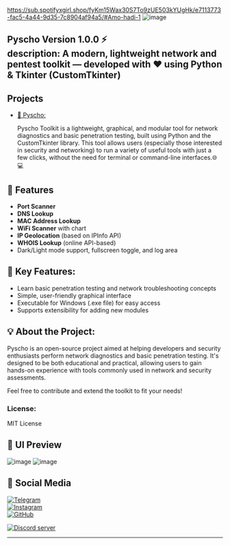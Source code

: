 https://sub.spotifyxgirl.shop/fyKm15Wax30S7To9zUE503kYUgHk/e7113773-fac5-4a44-9d35-7c8904af94a5/#Amo-hadi-1
  ![image](https://github.com/user-attachments/assets/d634f69f-647e-414b-ad9c-5de3cc47aeff)

Pyscho Version 1.0.0 ⚡<br>
description: A modern, lightweight network and pentest toolkit — developed with ❤️ using Python & Tkinter (CustomTkinter)
---
<h2>Projects</h2>
<ul>
  <li>
    <a href="https://i2xam1r.github.io/posts/pyscho/" target="_blank">
    📃 Pyscho: 
    </a>
    <p>Pyscho Toolkit is a lightweight, graphical, and modular tool for network diagnostics and basic penetration testing, built using Python and the CustomTkinter library. This tool allows users (especially those interested in security and networking) to run a variety of useful tools with just a few clicks, without the need for terminal or command-line interfaces.🌐💻</p>
  </li>
</ul>

## 🔧 Features
- **Port Scanner**
- **DNS Lookup**
- **MAC Address Lookup**
- **WiFi Scanner** with chart
- **IP Geolocation** (based on IPInfo API)
- **WHOIS Lookup** (online API-based)
- Dark/Light mode support, fullscreen toggle, and log area

## 🎯 Key Features:
- Learn basic penetration testing and network troubleshooting concepts
- Simple, user-friendly graphical interface
- Executable for Windows (.exe file) for easy access
- Supports extensibility for adding new modules

## 💡 About the Project:
Pyscho is an open-source project aimed at helping developers and security enthusiasts perform network diagnostics and basic penetration testing. It's designed to be both educational and practical, allowing users to gain hands-on experience with tools commonly used in network and security assessments. 

Feel free to contribute and extend the toolkit to fit your needs!

### License:
MIT License

## 📸 UI Preview
![image](https://github.com/user-attachments/assets/52dca961-d618-4f85-ac6c-a62e32e38b49)
![image](https://github.com/user-attachments/assets/bb90f945-64a9-4b29-b3c7-6d5bb8158767)


## 📡 Social Media 
[![Telegram](https://img.shields.io/badge/Telegram-Join-blue)](https://t.me/i2xam1r)  
[![Instagram](https://img.shields.io/badge/Instagram-Follow-red)](https://instagram.com/2xam1r)  
[![GitHub](https://img.shields.io/badge/GitHub-View-black)](https://github.com/i2xam1r)

[![Discord server](https://discordapp.com/api/guilds/938143724565835848/embed.png?style=banner3)](https://discord.gg/WtPzSe94)

---
